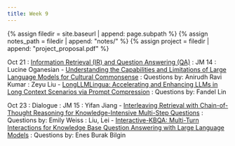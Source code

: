 ```yaml
---
title: Week 9
---
```



{% assign filedir = site.baseurl | append: page.subpath %} 
{% assign notes_path = filedir | append: "notes/" %} 
{% assign project = filedir | append: "project_proposal.pdf" %}

<!--  
Instructions:

INDENTATION COUNTS

Each day should be formatted exactly as follows

Date
: Lessons Covered
  : Reading List
    : In Class Presentations
: **Assignment/Announcement**{: .label}


To add a hyperlink for readings, do it as follows
  : [Example Paper](http://linktopaper.edu)

To make the hyperlink open in a new tab by default
  : [Example Paper](http://linktopaper.edu){:target=_"blank"}

The announcement can be made red for due dates as follows
: **Assignment Due**{: .label .label-red }
10/21: IR and QA
10/23: Dialogue
-->

Oct 21
: [Information Retrieval (IR) and Question Answering (QA)]({{site.baseurl}}assets/files/irqa.pdf)
  : JM 14
    : Lucine Oganesian - [Understanding the Capabilities and Limitations of Large Language Models for Cultural Commonsense](https://arxiv.org/pdf/2405.04655)
    : Questions by: Anirudh Ravi Kumar
    : Zeyu Liu - [LongLLMLingua: Accelerating and Enhancing LLMs in Long Context Scenarios via Prompt Compression](https://aclanthology.org/2024.acl-long.91/)
    : Questions by: Fandel Lin

  
Oct 23
: Dialogue
  : JM 15
    : Yifan Jiang - [Interleaving Retrieval with Chain-of-Thought Reasoning for Knowledge-Intensive Multi-Step Questions](https://arxiv.org/pdf/2212.10509)
    : Questions by: Emily Weiss
    : Liu, Lei - [Interactive-KBQA: Multi-Turn Interactions for Knowledge Base Question Answering with Large Language Models](https://aclanthology.org/2024.acl-long.569/)
    : Questions by: Enes Burak Bilgin
